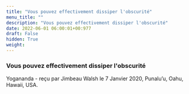 ```yaml
---
title: "Vous pouvez effectivement dissiper l'obscurité"
menu_title: ""
description: "Vous pouvez effectivement dissiper l'obscurité"
date: 2022-06-01 06:00:01+00:977
draft: False
hidden: True
weight:
---
```

### Vous pouvez effectivement dissiper l'obscurité

Yogananda - reçu par Jimbeau Walsh le 7 Janvier 2020, Punalu’u, Oahu, Hawaii, USA.



